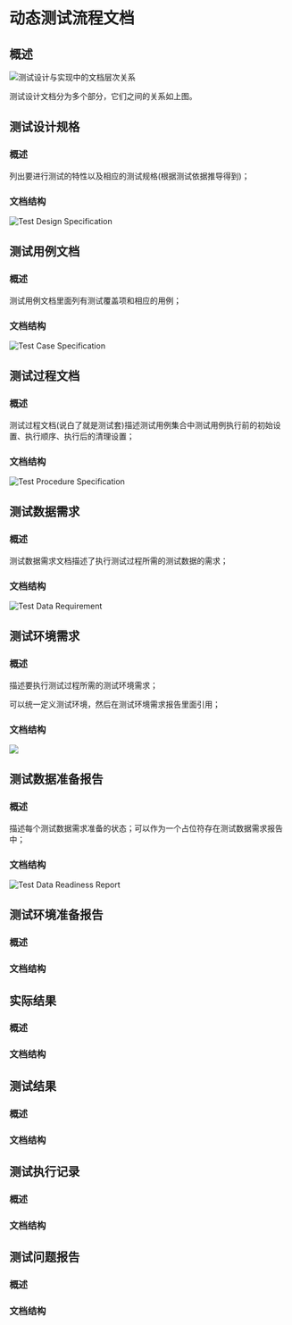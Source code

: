# 动态测试流程文档

## 概述

![&#x6D4B;&#x8BD5;&#x8BBE;&#x8BA1;&#x4E0E;&#x5B9E;&#x73B0;&#x4E2D;&#x7684;&#x6587;&#x6863;&#x5C42;&#x6B21;&#x5173;&#x7CFB;](../../../../.gitbook/assets/image%20%2898%29.png)

测试设计文档分为多个部分，它们之间的关系如上图。

## 测试设计规格

### 概述

列出要进行测试的特性以及相应的测试规格\(根据测试依据推导得到\)；

### 文档结构

![Test Design Specification](../../../../.gitbook/assets/test-design-specification.png)

## 测试用例文档

### 概述

测试用例文档里面列有测试覆盖项和相应的用例；

### 文档结构

![Test Case Specification](../../../../.gitbook/assets/test-case-specification.png)

## 测试过程文档

### **概述**

测试过程文档\(说白了就是测试套\)描述测试用例集合中测试用例执行前的初始设置、执行顺序、执行后的清理设置；

### 文档结构

![Test Procedure Specification](../../../../.gitbook/assets/test-procedure-specification.png)



## 测试数据需求

### 概述

测试数据需求文档描述了执行测试过程所需的测试数据的需求；

### 文档结构

![Test Data Requirement](../../../../.gitbook/assets/test-data-requirement.png)

## 测试环境需求

### 概述

描述要执行测试过程所需的测试环境需求；

可以统一定义测试环境，然后在测试环境需求报告里面引用；

### 文档结构

![](../../../../.gitbook/assets/test-environment-requirement.png)

## 测试数据准备报告

### 概述

描述每个测试数据需求准备的状态；可以作为一个占位符存在测试数据需求报告中；

### 文档结构

![Test Data Readiness Report](../../../../.gitbook/assets/test-data-readiness-report.png)

## 测试环境准备报告

### 概述



### 文档结构

## 实际结果

### 概述

### 文档结构

## 测试结果

### 概述

### 文档结构

## 测试执行记录

### 概述

### 文档结构

## 测试问题报告

### 概述

### 文档结构

